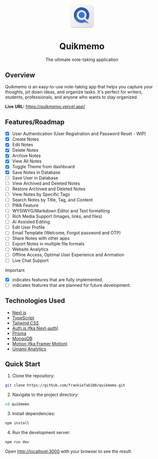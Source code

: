 <div align="center">
  <img width="80" src="./public/quikmemo-mark.svg" alt="quikmemo logo">
 <h1>Quikmemo</h1>
 <p>The ultimate note-taking application</p>
</div>

## Overview

Quikmemo is an easy-to-use note-taking app that helps you capture your thoughts, jot down ideas, and organize tasks. It's perfect for writers, students, professionals, and anyone who wants to stay organized.

**Live URL:** <https://quikmemo.vercel.app/>

## Features/Roadmap

- [x] User Authentication (User Registration and Password Reset - WIP)
- [x] Create Notes
- [x] Edit Notes
- [x] Delete Notes
- [x] Archive Notes
- [x] View All Notes
- [x] Toggle Theme from dashboard
- [x] Save Notes in Database
- [ ] Save User in Database
- [ ] View Archived and Deleted Notes
- [ ] Restore Archived and Deleted Notes
- [ ] View Notes by Specific Tags
- [ ] Search Notes by Title, Tag, and Content
- [ ] PWA Feature
- [ ] WYSIWYG/Markdown Editor and Text formatting
- [ ] Rich Media Support (Images, links, and files)
- [ ] AI Assisted Editing
- [ ] Edit User Profile
- [ ] Email Template (Welcome, Forgot password and OTP)
- [ ] Share Notes with other apps
- [ ] Export Notes in multiple file formats
- [ ] Website Analytics
- [ ] Offline Access, Optimal User Experience and Animation
- [ ] Live Chat Support

> [!IMPORTANT]
> - [x] indicates features that are fully implemented.
> - [ ] indicates features that are planned for future development.

## Technologies Used

- [Next.js](https://nextjs.org/)
- [TypeScript](https://www.typescriptlang.org/)
- [Tailwind CSS](https://tailwindcss.com/)
- [Auth.js (fka Next-auth)](https://authjs.dev/)
- [Prisma](https://prisma.io/)
- [MongoDB](https://mongodb.com/)
- [Motion (fka Framer Motion)](https://motion.dev/)
- [Umami Analytics](https://umami.is/)

## Quick Start

1. Clone the repository:

```bash
git clone https://github.com/frankiefab100/quikmemo.git
```

2. Navigate to the project directory:

```bash
cd quikmemo
```

3. Install dependencies:

```bash
npm install
```

4. Run the development server:

```bash
npm run dev
```

Open <http://localhost:3000> with your browser to see the result.

